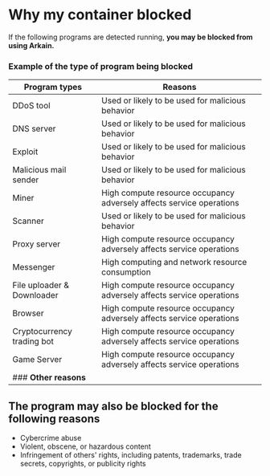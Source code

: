 # Why my container blocked

If the following programs are detected running, **you may be blocked from using Arkain.**

### **Example of the type of program being blocked** <a href="#example-of-the-type-of-program-being-blocked" id="example-of-the-type-of-program-being-blocked"></a>

| Program types              | Reasons                                                              |
| -------------------------- | -------------------------------------------------------------------- |
| DDoS tool                  | Used or likely to be used for malicious behavior                     |
| DNS server                 | Used or likely to be used for malicious behavior                     |
| Exploit                    | Used or likely to be used for malicious behavior                     |
| Malicious mail sender      | Used or likely to be used for malicious behavior                     |
| Miner                      | High compute resource occupancy adversely affects service operations |
| Scanner                    | Used or likely to be used for malicious behavior                     |
| Proxy server               | High compute resource occupancy adversely affects service operations |
| Messenger                  | High computing and network resource consumption                      |
| File uploader & Downloader | High compute resource occupancy adversely affects service operations |
| Browser                    | High compute resource occupancy adversely affects service operations |
| Cryptocurrency trading bot | High compute resource occupancy adversely affects service operations |
| Game Server                | High compute resource occupancy adversely affects service operations |
| ### **Other reasons**      |                                                                      |

## The program may also be blocked for the following reasons

* Cybercrime abuse
* Violent, obscene, or hazardous content
* Infringement of others' rights, including patents, trademarks, trade secrets, copyrights, or publicity rights
